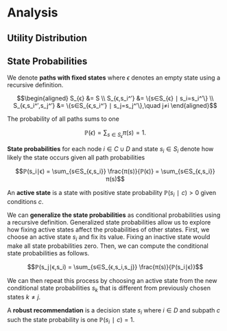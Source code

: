 # Analysis
## Utility Distribution


## State Probabilities
We denote **paths with fixed states** where $ϵ$ denotes an empty state using a recursive definition.

$$\begin{aligned}
S_{ϵ} &= S \\
S_{ϵ,s_i^′} &= \{s∈S_{ϵ} ∣ s_i=s_i^′\} \\
S_{ϵ,s_i^′,s_j^′} &= \{s∈S_{ϵ,s_i^′} ∣ s_j=s_j^′\},\quad j≠i
\end{aligned}$$

The probability of all paths sums to one

$$ℙ(ϵ) = \sum_{s∈S_ϵ} π(s) = 1.$$

**State probabilities** for each node $i∈C∪D$ and state $s_i∈S_i$ denote how likely the state occurs given all path probabilities

$$ℙ(s_i∣ϵ) = \sum_{s∈S_{ϵ,s_i}} \frac{π(s)}{ℙ(ϵ)} = \sum_{s∈S_{ϵ,s_i}} π(s)$$

An **active state** is a state with positive state probability $ℙ(s_i∣c)>0$ given conditions $c.$

We can **generalize the state probabilities** as conditional probabilities using a recursive definition. Generalized state probabilities allow us to explore how fixing active states affect the probabilities of other states. First, we choose an active state $s_i$ and fix its value. Fixing an inactive state would make all state probabilities zero. Then, we can compute the conditional state probabilities as follows.

$$ℙ(s_j∣ϵ,s_i) = \sum_{s∈S_{ϵ,s_i,s_j}} \frac{π(s)}{ℙ(s_i∣ϵ)}$$

We can then repeat this process by choosing an active state from the new conditional state probabilities $s_k$ that is different from previously chosen states $k≠j.$

A **robust recommendation** is a decision state $s_i$ where $i∈D$ and subpath $c$ such the state probability is one $ℙ(s_i∣c)=1.$
